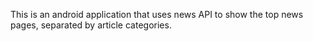 This is an android application that uses news API to show the top news pages, separated by article categories.
